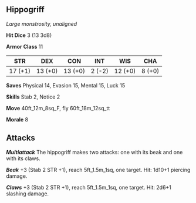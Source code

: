 ## Hippogriff

*Large monstrosity, unaligned*

**Hit Dice** 3 (13 3d8)

**Armor Class** 11

| STR     | DEX     | CON     | INT     | WIS     | CHA     |
|---------|---------|---------|---------|---------|---------|
| 17 (+1) | 13 (+0) | 13 (+0) |  2 (-2) | 12 (+0) |  8 (+0) |

**Saves** Physical 14, Evasion 15, Mental 15, Luck 15

**Skills** Stab 2, Notice 2

**Move** 40ft\_12m\_8sq\_F, fly 60ft\_18m\_12sq\_tt

**Morale** 8

## Attacks

***Multiattack*** The hippogriff makes two attacks: one with its beak and one with its claws.

***Beak*** +3 (Stab 2 STR +1), reach 5ft\_1.5m\_1sq, one target. Hit: 1d10+1 piercing damage.

***Claws*** +3 (Stab 2 STR +1), reach 5ft\_1.5m\_1sq, one target. Hit: 2d6+1 slashing damage.

